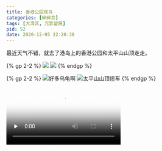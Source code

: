 ```yaml
---
title: 香港公园观鸟
categories: [碎碎念]
tags: [大湾区, 光影留痕]
pid: 52
date: 2020-12-05 22:20:38
---
```


最近天气不错，就去了港岛上的香港公园和太平山山顶走走。

{% gp 2-2 %}
![](https://web-1256060851.file.myqcloud.com/post/52/hkpark1.jpg)
![](https://web-1256060851.file.myqcloud.com/post/52/hkpark2.jpg)
{% endgp %}
<!-- more -->

{% gp 2-2 %}
![好多乌龟啊](https://web-1256060851.file.myqcloud.com/post/52/hkpark3.jpg)
![太平山山顶缆车](https://web-1256060851.file.myqcloud.com/post/52/peaktram.jpg)
{% endgp %}

<video controls
       poster="https://web-1256060851.file.myqcloud.com/post/52/hkpark-poster.png"
       src='https://web-1256060851.file.myqcloud.com/post/52/hkpark.mp4'
       type='video/mp4'
       preload="none">
</video>